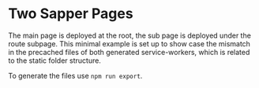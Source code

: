 # Two Sapper Pages

The main page is deployed at the root, the sub page is deployed under the route subpage. This minimal example is set up to show case the mismatch in the precached files of both generated service-workers, which is related to the static folder structure.

To generate the files use `npm run export`.